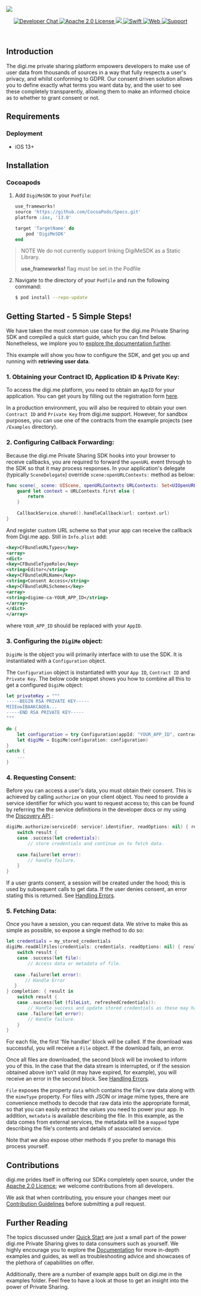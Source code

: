 ![](https://securedownloads.digi.me/partners/digime/SDKReadmeBanner.png)

<p align="center">
    <a href="https://developers.digi.me/slack/join">
        <img src="https://img.shields.io/badge/chat-slack-blueviolet.svg" alt="Developer Chat">
    </a>
    <a href="https://github.com/digime/digime-sdk-ios/blob/master/LICENSE">
        <img src="https://img.shields.io/badge/license-apache 2.0-blue.svg" alt="Apache 2.0 License">
    </a>
    <a href="#">
    	<img src="https://img.shields.io/badge/build-passing-brightgreen.svg">
    </a>
    <a href="https://swift.org">
        <img src="https://img.shields.io/badge/language-swift-orange.svg" alt="Swift">
    </a>
    <a href="https://developers.digi.me">
        <img src="https://img.shields.io/badge/web-digi.me-red.svg" alt="Web">
    </a>
    <a href="https://digime.freshdesk.com/support/solutions/9000115894">
        <img src="https://img.shields.io/badge/support-freshdesk-721744.svg" alt="Support">
    </a>
</p>

<br>

## Introduction

The digi.me private sharing platform empowers developers to make use of user data from thousands of sources in a way that fully respects a user's privacy, and whilst conforming to GDPR. Our consent driven solution allows you to define exactly what terms you want data by, and the user to see these completely transparently, allowing them to make an informed choice as to whether to grant consent or not.

## Requirements

### Deployment
- iOS 13+


## Installation

### Cocoapods

1. Add `DigiMeSDK` to your `Podfile`:

	```ruby
	use_frameworks!
	source 'https://github.com/CocoaPods/Specs.git'
	platform :ios, '13.0'

	target 'TargetName' do
		pod 'DigiMeSDK'
	end
	```
> NOTE
> We do not currently support linking DigiMeSDK as a Static Library.
>
> **use_frameworks!** flag must be set in the Podfile

2. Navigate to the directory of your `Podfile` and run the following command:

	```bash
	$ pod install --repo-update
	```

## Getting Started - 5 Simple Steps!

We have taken the most common use case for the digi.me Private Sharing SDK and compiled a quick start guide, which you can find below. Nonetheless, we implore you to [explore the documentation further](https://digime.github.io/digime-sdk-ios/index.html).

This example will show you how to configure the SDK, and get you up and running with **retrieving user data**.

### 1. Obtaining your Contract ID, Application ID & Private Key:

To access the digi.me platform, you need to obtain an `AppID` for your application. You can get yours by filling out the registration form [here](https://go.digi.me/developers/register).

In a production environment, you will also be required to obtain your own `Contract ID` and `Private Key` from digi.me support. However, for sandbox purposes, you can use one of the contracts from the example projects (see `/Examples` directory).

### 2. Configuring Callback Forwarding:

Because the digi.me Private Sharing SDK hooks into your browser to receive callbacks, you are required to forward the `openURL` event through to the SDK so that it may process responses. In your application's delegate (typically `SceneDelegate`) override `scene:openURLContexts:` method as below:

```swift
func scene(_ scene: UIScene, openURLContexts URLContexts: Set<UIOpenURLContext>) {
   	guard let context = URLContexts.first else {
		return
   	}
   
   	CallbackService.shared().handleCallback(url: context.url)
}
```

And register custom URL scheme so that your app can receive the callback from Digi.me app. Still in `Info.plist` add:

```xml
<key>CFBundleURLTypes</key>
<array>
<dict>
<key>CFBundleTypeRole</key>
<string>Editor</string>
<key>CFBundleURLName</key>
<string>Consent Access</string>
<key>CFBundleURLSchemes</key>
<array>
<string>digime-ca-YOUR_APP_ID</string>
</array>
</dict>
</array>
```
where `YOUR_APP_ID` should be replaced with your `AppID`.

### 3. Configuring the `DigiMe` object:
`DigiMe` is the object you will primarily interface with to use the SDK. It is instantiated with a `Configuration` object.

The `Configuration` object is instantiated with your `App ID`, `Contract ID` and `Private Key`. The below code snippet shows you how to combine all this to get a configured `DigiMe` object:

```swift
let privateKey = """
-----BEGIN RSA PRIVATE KEY-----
MIIEowIBAAKCAQEA...
-----END RSA PRIVATE KEY-----
"""

do {
    let configuration = try Configuration(appId: "YOUR_APP_ID", contractId: "YOUR_CONTRACT_ID", privateKey: privateKey)
    let digiMe = DigiMe(configuration: configuration)
}
catch {
    ...
}
```

### 4. Requesting Consent:

Before you can access a user's data, you must obtain their consent. This is achieved by calling `authorize` on your client object. You need to provide a service identifier for which you want to request access to; this can be found by referring the the service definitions in the developer docs or my using the [Discovery API](#).:

```swift
digiMe.authorize(serviceId: service?.identifier, readOptions: nil) { result in
    switch result {
    case .success(let credentials):
        // store credentials and continue on to fetch data.
    
    case.failure(let error):
        // handle failure.
    }
}
```

If a user grants consent, a session will be created under the hood; this is used by subsequent calls to get data. If the user denies consent, an error stating this is returned. See [Handling Errors](https://digime.github.io/digime-sdk-ios/error-handling.html).

### 5. Fetching Data:

Once you have a session, you can request data. We strive to make this as simple as possible, so expose a single method to do so:

```swift
let credentials = my_stored_credentials
digiMe.readAllFiles(credentials: credentials, readOptions: nil) { result in
	switch result {
   	case .success(let file):
        // Access data or metadata of file.
        
   case .failure(let error):
       // Handle Error
   }
} completion: { result in
    switch result {
    case .success(let (fileList, refreshedCredentials)):
        // Handle success and update stored credentials as these may have been refreshed.
    case .failure(let error):
        // Handle failure.
    }
}
```

For each file, the first 'file handler' block will be called. If the download was successful, you will receive a `File` object. If the download fails, an error.

Once all files are downloaded, the second block will be invoked to inform you of this. In the case that the data stream is interrupted, or if the session obtained above isn't valid (it may have expired, for example), you will receive an error in the second block. See [Handling Errors](https://digime.github.io/digime-sdk-ios/error-handling.html).

`File` exposes the property `data` which contains the file's raw data along with the `mimeType` property. For files with JSON or image mime types, there are convenience methods to decode that raw data into the appropriate format, so that you can easily extract the values you need to power your app. In addition, `metadata` is available describing the file. In this example, as the data comes from external services, the metadata will be a `mapped` type describing the file's contents and details of associated service.

Note that we also expose other methods if you prefer to manage this process yourself.

## Contributions

digi.me prides itself in offering our SDKs completely open source, under the [Apache 2.0 Licence](LICENCE); we welcome contributions from all developers.

We ask that when contributing, you ensure your changes meet our [Contribution Guidelines](https://digime.github.io/digime-sdk-ios/contributing.html) before submitting a pull request.

## Further Reading

The topics discussed under [Quick Start](getting-started---5-simple-steps) are just a small part of the power digi.me Private Sharing gives to data consumers such as yourself. We highly encourage you to explore the [Documentation](https://digime.github.io/digime-sdk-ios/index.html) for more in-depth examples and guides, as well as troubleshooting advice and showcases of the plethora of capabilities on offer.

Additionally, there are a number of example apps built on digi.me in the examples folder. Feel free to have a look at those to get an insight into the power of Private Sharing.
